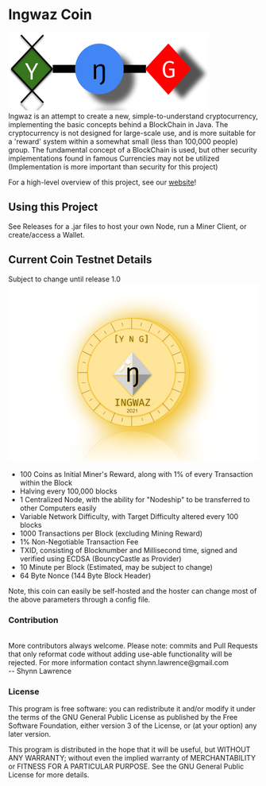 # Ingwaz Coin #

![Alt text](src/main/resources/IngwazSmall.png?raw=true "Logo")<br/>
Ingwaz is an attempt to create a new, simple-to-understand cryptocurrency, implementing the basic concepts behind a
BlockChain in Java. The cryptocurrency is not designed for large-scale use, and is more suitable for a 'reward' system
within a somewhat small (less than 100,000 people) group. The fundamental concept of a BlockChain is used, but other
security implementations found in famous Currencies may not be utilized (Implementation is more important than security
for this project)

For a high-level overview of this project, see our [website](https://shua1090.github.io/IngwazSite/)!

## Using this Project

See Releases for a .jar files to host your own Node, run a Miner Client, or create/access a Wallet.

## Current Coin Testnet Details

Subject to change until release 1.0<br />
![Alt text](src/main/resources/IngwazCoin.png?raw=true "Logo")<br/>

- 100 Coins as Initial Miner's Reward, along with 1% of every Transaction within the Block
- Halving every 100,000 blocks
- 1 Centralized Node, with the ability for "Nodeship" to be transferred to other Computers easily
- Variable Network Difficulty, with Target Difficulty altered every 100 blocks
- 1000 Transactions per Block (excluding Mining Reward)
- 1% Non-Negotiable Transaction Fee
- TXID, consisting of Blocknumber and Millisecond time, signed and verified using ECDSA (BouncyCastle as Provider)
- 10 Minute per Block (Estimated, may be subject to change)
- 64 Byte Nonce (144 Byte Block Header)

Note, this coin can easily be self-hosted and the hoster can change most of the above parameters through a config file.

### Contribution

  <br />
  More contributors always welcome. 
  Please note: commits and Pull Requests that only reformat code without adding use-able functionality will be rejected.
  For more information contact shynn.lawrence@gmail.com
  <br/>
  -- Shynn Lawrence

### License

This program is free software: you can redistribute it and/or modify it under the terms of the GNU General Public
License as published by the Free Software Foundation, either version 3 of the License, or
(at your option) any later version.

This program is distributed in the hope that it will be useful, but WITHOUT ANY WARRANTY; without even the implied
warranty of MERCHANTABILITY or FITNESS FOR A PARTICULAR PURPOSE. See the GNU General Public License for more details.
